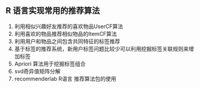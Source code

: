 ## R 语言实现常用的推荐算法

1. 利用相似兴趣好友推荐的喜欢物品UserCF算法
2. 利用喜欢的物品推荐相似物品的ItemCF算法
3. 利用用户和物品之间包含共同特征的标签推荐
4. 基于标签的推荐系统，新用户标签问题比较少可以利用挖掘标签关联规则来增加标签
5. Apriori 算法用于挖掘标签组合
6. svd奇异值矩阵分解
7. recommenderlab R语言 推荐算法包的使用
